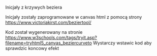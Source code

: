 Inicjały z krzywych beziera

Inicjały zostały zaprogramowane w canvas html z pomocą strony https://www.victoriakirst.com/beziertool/

Kod został wygenerowany na stronie https://www.w3schools.com/tags/tryit.asp?filename=tryhtml5_canvas_beziercurveto Wystarczy wstawic kod aby sprawdzic koncowy efekt
